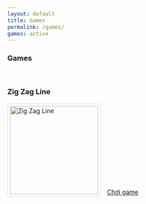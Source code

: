 ```yaml
---
layout: default
title: Games
permalink: /games/
games: active
---
```

<h3><i class="fas fa-gamepad"></i> Games</h3>
<br>
<div>
<h3>Zig Zag Line</h3>
<img src="https://s3-eu-west-1.amazonaws.com/wanted5games-games-live/game-img/7960.png" alt="Zig Zag Line" style="border: 1px solid #ddd;
  border-radius: 4px;
  padding: 5px;
  width: 200px; margin-right:10px;
margin-bottom: 100px;">
<a href="/zigzag">Chơi game</a>
</div>